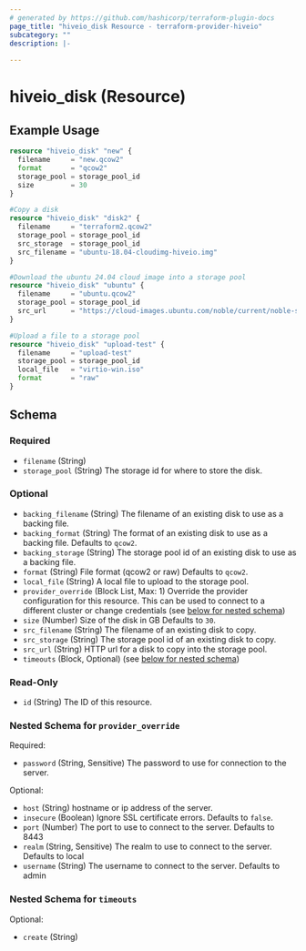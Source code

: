 ```yaml
---
# generated by https://github.com/hashicorp/terraform-plugin-docs
page_title: "hiveio_disk Resource - terraform-provider-hiveio"
subcategory: ""
description: |-
  
---
```


# hiveio_disk (Resource)



## Example Usage

```terraform
resource "hiveio_disk" "new" {
  filename     = "new.qcow2"
  format       = "qcow2"
  storage_pool = storage_pool_id
  size         = 30
}

#Copy a disk
resource "hiveio_disk" "disk2" {
  filename     = "terraform2.qcow2"
  storage_pool = storage_pool_id
  src_storage  = storage_pool_id
  src_filename = "ubuntu-18.04-cloudimg-hiveio.img"
}

#Download the ubuntu 24.04 cloud image into a storage pool
resource "hiveio_disk" "ubuntu" {
  filename     = "ubuntu.qcow2"
  storage_pool = storage_pool_id
  src_url      = "https://cloud-images.ubuntu.com/noble/current/noble-server-cloudimg-amd64.img"
}

#Upload a file to a storage pool
resource "hiveio_disk" "upload-test" {
  filename     = "upload-test"
  storage_pool = storage_pool_id
  local_file   = "virtio-win.iso"
  format       = "raw"
}
```

<!-- schema generated by tfplugindocs -->
## Schema

### Required

- `filename` (String)
- `storage_pool` (String) The storage id for where to store the disk.

### Optional

- `backing_filename` (String) The filename of an existing disk to use as a backing file.
- `backing_format` (String) The format of an existing disk to use as a backing file. Defaults to `qcow2`.
- `backing_storage` (String) The storage pool id of an existing disk to use as a backing file.
- `format` (String) File format (qcow2 or raw) Defaults to `qcow2`.
- `local_file` (String) A local file to upload to the storage pool.
- `provider_override` (Block List, Max: 1) Override the provider configuration for this resource.  This can be used to connect to a different cluster or change credentials (see [below for nested schema](#nestedblock--provider_override))
- `size` (Number) Size of the disk in GB Defaults to `30`.
- `src_filename` (String) The filename of an existing disk to copy.
- `src_storage` (String) The storage pool id of an existing disk to copy.
- `src_url` (String) HTTP url for a disk to copy into the storage pool.
- `timeouts` (Block, Optional) (see [below for nested schema](#nestedblock--timeouts))

### Read-Only

- `id` (String) The ID of this resource.

<a id="nestedblock--provider_override"></a>
### Nested Schema for `provider_override`

Required:

- `password` (String, Sensitive) The password to use for connection to the server.

Optional:

- `host` (String) hostname or ip address of the server.
- `insecure` (Boolean) Ignore SSL certificate errors. Defaults to `false`.
- `port` (Number) The port to use to connect to the server. Defaults to 8443
- `realm` (String, Sensitive) The realm to use to connect to the server. Defaults to local
- `username` (String) The username to connect to the server. Defaults to admin


<a id="nestedblock--timeouts"></a>
### Nested Schema for `timeouts`

Optional:

- `create` (String)
